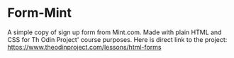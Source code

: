 # Form-Mint

A simple copy of sign up form from Mint.com. Made with plain HTML and CSS for Th Odin Project' course purposes. Here is direct link to the project: https://www.theodinproject.com/lessons/html-forms
